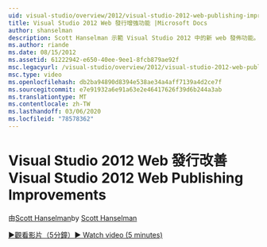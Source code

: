 ```yaml
---
uid: visual-studio/overview/2012/visual-studio-2012-web-publishing-improvements
title: Visual Studio 2012 Web 發行增強功能 |Microsoft Docs
author: shanselman
description: Scott Hanselman 示範 Visual Studio 2012 中的新 web 發佈功能。
ms.author: riande
ms.date: 08/15/2012
ms.assetid: 61222942-e650-40ee-9ee1-8fcb879ae92f
msc.legacyurl: /visual-studio/overview/2012/visual-studio-2012-web-publishing-improvements
msc.type: video
ms.openlocfilehash: db2ba94890d8394e538ae34a4aff7139a4d2ce7f
ms.sourcegitcommit: e7e91932a6e91a63e2e46417626f39d6b244a3ab
ms.translationtype: MT
ms.contentlocale: zh-TW
ms.lasthandoff: 03/06/2020
ms.locfileid: "78578362"
---
```

# <a name="visual-studio-2012-web-publishing-improvements"></a><span data-ttu-id="9bec6-103">Visual Studio 2012 Web 發行改善</span><span class="sxs-lookup"><span data-stu-id="9bec6-103">Visual Studio 2012 Web Publishing Improvements</span></span>

<span data-ttu-id="9bec6-104">由[Scott Hanselman](https://github.com/shanselman)</span><span class="sxs-lookup"><span data-stu-id="9bec6-104">by [Scott Hanselman](https://github.com/shanselman)</span></span>

[<span data-ttu-id="9bec6-105">&#9654;觀看影片（5分鐘）</span><span class="sxs-lookup"><span data-stu-id="9bec6-105">&#9654; Watch video (5 minutes)</span></span>](https://channel9.msdn.com/Blogs/ASP-NET-Site-Videos/visual-studio-2012-web-publishing-improvements)
